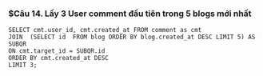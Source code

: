 ### $Câu 14. Lấy 3 User comment đầu tiên trong 5 blogs mới nhất
```
SELECT cmt.user_id, cmt.created_at FROM comment as cmt
JOIN  (SELECT id  FROM blog ORDER BY blog.created_at DESC LIMIT 5) AS SUBQR
ON cmt.target_id = SUBQR.id
ORDER BY cmt.created_at DESC
LIMIT 3;
```
